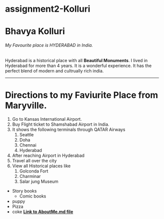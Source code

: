 # assignment2-Kolluri
# Bhavya Kolluri
###### My Favourite place is HYDERABAD in India.
Hyderabad is a historical place with all **Beautiful Monuments**. I lived in Hyderabad for more than 4 years. It is a wonderful experience. It has the perfect blend of modern and cultrually rich india.

***

# Directions to my Faviurite Place from Maryville.
1. Go to Kansas International Airport.
2. Buy Flight ticket to Shamshabad Airport in India.
3. It shows the following terminals through QATAR Airways
    1. Seattle
    2. Doha
    3. Chennai
    4. Hyderabad
1. After reaching Airport in Hyderabad
2. Travel all over the city
3. View all Historical places like
    1. Golconda Fort
    2. Charminar
    3. Salar jung Museum
* Story books
    * Comic books
* puppy
* Pizza
* coke
**[Link to AboutMe.md file](https://github.com/BhavyaKolluri/assignment2-Kolluri/blob/main/AboutMe.md)**